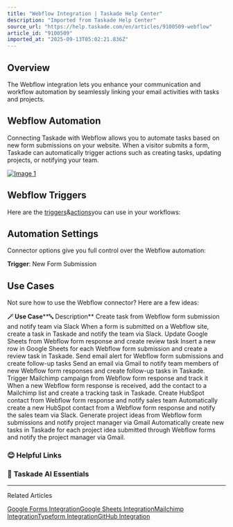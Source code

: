 ```yaml
---
title: "Webflow Integration | Taskade Help Center"
description: "Imported from Taskade Help Center"
source_url: "https://help.taskade.com/en/articles/9100509-webflow"
article_id: "9100509"
imported_at: "2025-09-13T05:02:21.836Z"
---
```


**Overview**
------------

The Webflow integration lets you enhance your communication and workflow automation by seamlessly linking your email activities with tasks and projects.

**Webflow Automation**
----------------------

Connecting Taskade with Webflow allows you to automate tasks based on new form submissions on your website. When a visitor submits a form, Taskade can automatically trigger actions such as creating tasks, updating projects, or notifying your team.

[![Image 1](../../.gitbook/assets/imported/webflow-1.jpg)](https://downloads.intercomcdn.com/i/o/1086219110/5456997c473da43ede1571c7/webflow-connector.jpg?expires=1757741400&signature=40ecfaf3617ff999bd0c92b1127a022538e603ac3ada3d0896f2bb33e6be68fa&req=dSAvEMt%2FlIBeWfMW1HO4zQqMVlnPmIq34%2BTLMsZQcIGKPpowQu6obgzY4F9M%0AM90dZwsbFHIgMBgRIXA%3D%0A)

**Webflow Triggers**
--------------------

Here are the [triggers](https://intercom.help/taskade/en/articles/8958469)&[actions](https://intercom.help/taskade/en/articles/8958467)you can use in your workflows:

**Automation Settings**
-----------------------

Connector options give you full control over the Webflow automation:

**Trigger**: New Form Submission

**Use Cases**
-------------

Not sure how to use the Webflow connector? Here are a few ideas:

**🪄 Use Case****🔤 Description**
Create task from Webflow form submission and notify team via Slack When a form is submitted on a Webflow site, create a task in Taskade and notify the team via Slack.
Update Google Sheets from Webflow form response and create review task Insert a new row in Google Sheets for each Webflow form submission and create a review task in Taskade.
Send email alert for Webflow form submissions and create follow-up tasks Send an email via Gmail to notify team members of new Webflow form responses and create follow-up tasks in Taskade.
Trigger Mailchimp campaign from Webflow form response and track it When a new Webflow form response is received, add the contact to a Mailchimp list and create a tracking task in Taskade.
Create HubSpot contact from Webflow form response and notify sales team Automatically create a new HubSpot contact from a Webflow form response and notify the sales team via Slack.
Generate project ideas from Webflow form submissions and notify project manager via Gmail Automatically create new tasks in Taskade for each project idea submitted through Webflow forms and notify the project manager via Gmail.
### **😊 Helpful Links**
### 🤖 **Taskade AI Essentials**

* * *

Related Articles

[Google Forms Integration](https://help.taskade.com/en/articles/8958473-google-forms-integration)[Google Sheets Integration](https://help.taskade.com/en/articles/8958475-google-sheets-integration)[Mailchimp Integration](https://help.taskade.com/en/articles/8958476-mailchimp-integration)[Typeform Integration](https://help.taskade.com/en/articles/9070719-typeform-integration)[GitHub Integration](https://help.taskade.com/en/articles/10393224-github-integration)